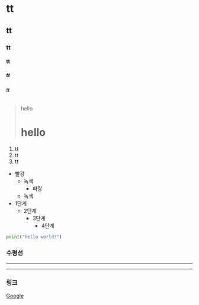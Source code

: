# tt
## tt
### tt
#### tt
##### tt
###### tt
> hello
> # hello

1. tt
3. tt
2. tt

* 빨강
  * 녹색
    * 파랑
  * 녹색
* 1단계  
  - 2단계
    + 3단계
      + 4단계  

```py
print("hello world!")
```
### 수평선
* * *
***

### 링크
[Google](https://www.google.com/webhp?hl=ko&sa=X&ved=0ahUKEwjmgYPj-dH4AhXTRd4KHZJYAXgQPAgI)
